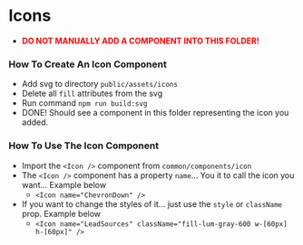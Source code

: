 # Icons

-  <b style="color:red">DO NOT MANUALLY ADD A COMPONENT INTO THIS FOLDER!</b>

### How To Create An Icon Component

-  Add svg to directory `public/assets/icons`
-  Delete all `fill` attributes from the svg
-  Run command `npm run build:svg`
-  DONE! Should see a component in this folder representing the icon you added.

### How To Use The Icon Component

-  Import the `<Icon />` component from `common/components/icon`
-  The `<Icon />` component has a property `name`... You it to call the icon you want... Example below
   -  `<Icon name="ChevronDown" />`
-  If you want to change the styles of it... just use the `style` or `className` prop. Example below
   -  `<Icon name="LeadSources" className="fill-lum-gray-600 w-[60px] h-[60px]" />`
